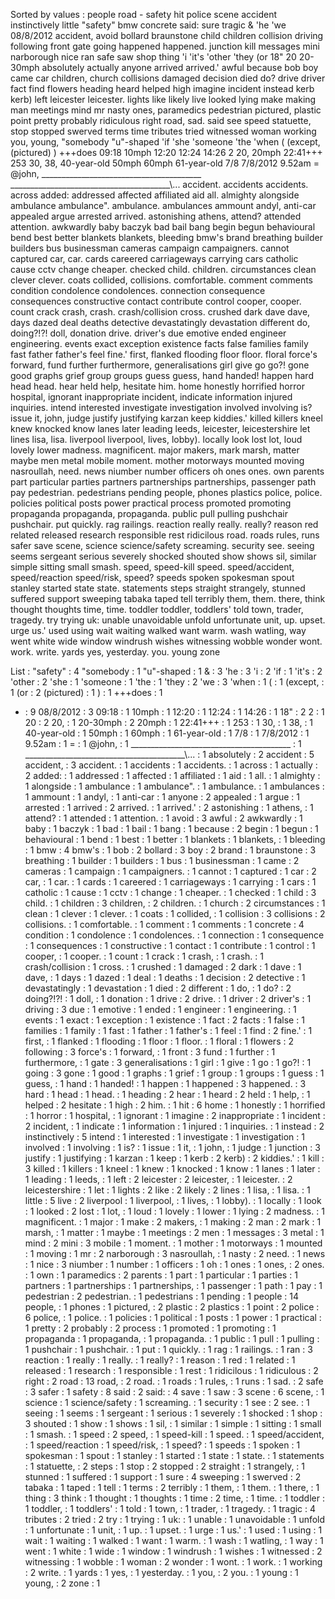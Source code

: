 Sorted by values :
people road - safety hit police scene accident instinctively little "safety" bmw concrete said: sure tragic & 'he 'we 08/8/2012 accident, avoid bollard braunstone child children collision driving following front gate going happened happened. junction kill messages mini narborough nice ran safe saw shop thing 'i 'it's 'other 'they (or 18" 20 20-30mph absolutely actually anyone arrived arrived.' awful because bob boy came car children, church collisions damaged decision died do? drive driver fact find flowers heading heard helped high imagine incident instead kerb kerb) left leicester leicester. lights like likely live looked lying make making man meetings mind mr nasty ones, paramedics pedestrian pictured, plastic point pretty probably ridiculous right road, sad. said see speed statuette, stop stopped swerved terms time tributes tried witnessed woman working you, young, "somebody "u"-shaped 'if 'she 'someone 'the 'when ( (except, (pictured) ) +++does 09:18 10mph 12:20 12:24 14:26 2 20, 20mph 22:41+++ 253 30, 38, 40-year-old 50mph 60mph 61-year-old 7/8 7/8/2012 9.52am = @john, ________________________________________ ________________________________________\\... accident. accidents accidents. across added: addressed affected affiliated aid all. almighty alongside ambulance ambulance". ambulance. ambulances ammount andyl, anti-car appealed argue arrested arrived. astonishing athens, attend? attended attention. awkwardly baby baczyk bad bail bang begin begun behavioural bend best better blankets blankets, bleeding bmw's brand breathing builder builders bus businessman cameras campaign campaigners. cannot captured car, car. cards careered carriageways carrying cars catholic cause cctv change cheaper. checked child. children. circumstances clean clever clever. coats collided, collisions. comfortable. comment comments condition condolence condolences. connection consequence consequences constructive contact contribute control cooper, cooper. count crack crash, crash. crash/collision cross. crushed dark dave dave, days dazed deal deaths detective devastatingly devastation different do, doing?!?! doll, donation drive. driver's due emotive ended engineer engineering. events exact exception existence facts false families family fast father father's feel fine.' first, flanked flooding floor floor. floral force's forward, fund further furthermore, generalisations girl give go go?! gone good graphs grief group groups guess guess, hand handed! happen hard head head. hear held help, hesitate him. home honestly horrified horror hospital, ignorant inappropriate incident, indicate information injured inquiries. intend interested investigate investigation involved involving is? issue it, john, judge justify justifying karzan keep kiddies.' killed killers kneel knew knocked know lanes later leading leeds, leicester, leicestershire let lines lisa, lisa. liverpool liverpool, lives, lobby). locally look lost lot, loud lovely lower madness. magnificent. major makers, mark marsh, matter maybe men metal mobile moment. mother motorways mounted moving nasroullah, need. news niumber number officers oh ones ones. own parents part particular parties partners partnerships partnerships, passenger path pay pedestrian. pedestrians pending people, phones plastics police, police. policies political posts power practical process promoted promoting propaganda propaganda, propaganda. public pull pulling pushchair pushchair. put quickly. rag railings. reaction really really. really? reason red related released research responsible rest ridicilous road. roads rules, runs safer save scene, science science/safety screaming. security see. seeing seems sergeant serious severely shocked shouted show shows sil, similar simple sitting small smash. speed, speed-kill speed. speed/accident, speed/reaction speed/risk, speed? speeds spoken spokesman spout stanley started state state. statements steps straight strangely, stunned suffered support sweeping tabaka taped tell terribly them, them. there, think thought thoughts time, time. toddler toddler, toddlers' told town, trader, tragedy. try trying uk: unable unavoidable unfold unfortunate unit, up. upset. urge us.' used using wait waiting walked want warm. wash watling, way went white wide window windrush wishes witnessing wobble wonder wont. work. write. yards yes, yesterday. you. young zone 

List :
"safety" : 4
"somebody : 1
"u"-shaped : 1
& : 3
'he : 3
'i : 2
'if : 1
'it's : 2
'other : 2
'she : 1
'someone : 1
'the : 1
'they : 2
'we : 3
'when : 1
( : 1
(except, : 1
(or : 2
(pictured) : 1
) : 1
+++does : 1
- : 9
08/8/2012 : 3
09:18 : 1
10mph : 1
12:20 : 1
12:24 : 1
14:26 : 1
18" : 2
2 : 1
20 : 2
20, : 1
20-30mph : 2
20mph : 1
22:41+++ : 1
253 : 1
30, : 1
38, : 1
40-year-old : 1
50mph : 1
60mph : 1
61-year-old : 1
7/8 : 1
7/8/2012 : 1
9.52am : 1
= : 1
@john, : 1
________________________________________ : 1
________________________________________\\... : 1
absolutely : 2
accident : 5
accident, : 3
accident. : 1
accidents : 1
accidents. : 1
across : 1
actually : 2
added: : 1
addressed : 1
affected : 1
affiliated : 1
aid : 1
all. : 1
almighty : 1
alongside : 1
ambulance : 1
ambulance". : 1
ambulance. : 1
ambulances : 1
ammount : 1
andyl, : 1
anti-car : 1
anyone : 2
appealed : 1
argue : 1
arrested : 1
arrived : 2
arrived. : 1
arrived.' : 2
astonishing : 1
athens, : 1
attend? : 1
attended : 1
attention. : 1
avoid : 3
awful : 2
awkwardly : 1
baby : 1
baczyk : 1
bad : 1
bail : 1
bang : 1
because : 2
begin : 1
begun : 1
behavioural : 1
bend : 1
best : 1
better : 1
blankets : 1
blankets, : 1
bleeding : 1
bmw : 4
bmw's : 1
bob : 2
bollard : 3
boy : 2
brand : 1
braunstone : 3
breathing : 1
builder : 1
builders : 1
bus : 1
businessman : 1
came : 2
cameras : 1
campaign : 1
campaigners. : 1
cannot : 1
captured : 1
car : 2
car, : 1
car. : 1
cards : 1
careered : 1
carriageways : 1
carrying : 1
cars : 1
catholic : 1
cause : 1
cctv : 1
change : 1
cheaper. : 1
checked : 1
child : 3
child. : 1
children : 3
children, : 2
children. : 1
church : 2
circumstances : 1
clean : 1
clever : 1
clever. : 1
coats : 1
collided, : 1
collision : 3
collisions : 2
collisions. : 1
comfortable. : 1
comment : 1
comments : 1
concrete : 4
condition : 1
condolence : 1
condolences. : 1
connection : 1
consequence : 1
consequences : 1
constructive : 1
contact : 1
contribute : 1
control : 1
cooper, : 1
cooper. : 1
count : 1
crack : 1
crash, : 1
crash. : 1
crash/collision : 1
cross. : 1
crushed : 1
damaged : 2
dark : 1
dave : 1
dave, : 1
days : 1
dazed : 1
deal : 1
deaths : 1
decision : 2
detective : 1
devastatingly : 1
devastation : 1
died : 2
different : 1
do, : 1
do? : 2
doing?!?! : 1
doll, : 1
donation : 1
drive : 2
drive. : 1
driver : 2
driver's : 1
driving : 3
due : 1
emotive : 1
ended : 1
engineer : 1
engineering. : 1
events : 1
exact : 1
exception : 1
existence : 1
fact : 2
facts : 1
false : 1
families : 1
family : 1
fast : 1
father : 1
father's : 1
feel : 1
find : 2
fine.' : 1
first, : 1
flanked : 1
flooding : 1
floor : 1
floor. : 1
floral : 1
flowers : 2
following : 3
force's : 1
forward, : 1
front : 3
fund : 1
further : 1
furthermore, : 1
gate : 3
generalisations : 1
girl : 1
give : 1
go : 1
go?! : 1
going : 3
gone : 1
good : 1
graphs : 1
grief : 1
group : 1
groups : 1
guess : 1
guess, : 1
hand : 1
handed! : 1
happen : 1
happened : 3
happened. : 3
hard : 1
head : 1
head. : 1
heading : 2
hear : 1
heard : 2
held : 1
help, : 1
helped : 2
hesitate : 1
high : 2
him. : 1
hit : 6
home : 1
honestly : 1
horrified : 1
horror : 1
hospital, : 1
ignorant : 1
imagine : 2
inappropriate : 1
incident : 2
incident, : 1
indicate : 1
information : 1
injured : 1
inquiries. : 1
instead : 2
instinctively : 5
intend : 1
interested : 1
investigate : 1
investigation : 1
involved : 1
involving : 1
is? : 1
issue : 1
it, : 1
john, : 1
judge : 1
junction : 3
justify : 1
justifying : 1
karzan : 1
keep : 1
kerb : 2
kerb) : 2
kiddies.' : 1
kill : 3
killed : 1
killers : 1
kneel : 1
knew : 1
knocked : 1
know : 1
lanes : 1
later : 1
leading : 1
leeds, : 1
left : 2
leicester : 2
leicester, : 1
leicester. : 2
leicestershire : 1
let : 1
lights : 2
like : 2
likely : 2
lines : 1
lisa, : 1
lisa. : 1
little : 5
live : 2
liverpool : 1
liverpool, : 1
lives, : 1
lobby). : 1
locally : 1
look : 1
looked : 2
lost : 1
lot, : 1
loud : 1
lovely : 1
lower : 1
lying : 2
madness. : 1
magnificent. : 1
major : 1
make : 2
makers, : 1
making : 2
man : 2
mark : 1
marsh, : 1
matter : 1
maybe : 1
meetings : 2
men : 1
messages : 3
metal : 1
mind : 2
mini : 3
mobile : 1
moment. : 1
mother : 1
motorways : 1
mounted : 1
moving : 1
mr : 2
narborough : 3
nasroullah, : 1
nasty : 2
need. : 1
news : 1
nice : 3
niumber : 1
number : 1
officers : 1
oh : 1
ones : 1
ones, : 2
ones. : 1
own : 1
paramedics : 2
parents : 1
part : 1
particular : 1
parties : 1
partners : 1
partnerships : 1
partnerships, : 1
passenger : 1
path : 1
pay : 1
pedestrian : 2
pedestrian. : 1
pedestrians : 1
pending : 1
people : 14
people, : 1
phones : 1
pictured, : 2
plastic : 2
plastics : 1
point : 2
police : 6
police, : 1
police. : 1
policies : 1
political : 1
posts : 1
power : 1
practical : 1
pretty : 2
probably : 2
process : 1
promoted : 1
promoting : 1
propaganda : 1
propaganda, : 1
propaganda. : 1
public : 1
pull : 1
pulling : 1
pushchair : 1
pushchair. : 1
put : 1
quickly. : 1
rag : 1
railings. : 1
ran : 3
reaction : 1
really : 1
really. : 1
really? : 1
reason : 1
red : 1
related : 1
released : 1
research : 1
responsible : 1
rest : 1
ridicilous : 1
ridiculous : 2
right : 2
road : 13
road, : 2
road. : 1
roads : 1
rules, : 1
runs : 1
sad. : 2
safe : 3
safer : 1
safety : 8
said : 2
said: : 4
save : 1
saw : 3
scene : 6
scene, : 1
science : 1
science/safety : 1
screaming. : 1
security : 1
see : 2
see. : 1
seeing : 1
seems : 1
sergeant : 1
serious : 1
severely : 1
shocked : 1
shop : 3
shouted : 1
show : 1
shows : 1
sil, : 1
similar : 1
simple : 1
sitting : 1
small : 1
smash. : 1
speed : 2
speed, : 1
speed-kill : 1
speed. : 1
speed/accident, : 1
speed/reaction : 1
speed/risk, : 1
speed? : 1
speeds : 1
spoken : 1
spokesman : 1
spout : 1
stanley : 1
started : 1
state : 1
state. : 1
statements : 1
statuette, : 2
steps : 1
stop : 2
stopped : 2
straight : 1
strangely, : 1
stunned : 1
suffered : 1
support : 1
sure : 4
sweeping : 1
swerved : 2
tabaka : 1
taped : 1
tell : 1
terms : 2
terribly : 1
them, : 1
them. : 1
there, : 1
thing : 3
think : 1
thought : 1
thoughts : 1
time : 2
time, : 1
time. : 1
toddler : 1
toddler, : 1
toddlers' : 1
told : 1
town, : 1
trader, : 1
tragedy. : 1
tragic : 4
tributes : 2
tried : 2
try : 1
trying : 1
uk: : 1
unable : 1
unavoidable : 1
unfold : 1
unfortunate : 1
unit, : 1
up. : 1
upset. : 1
urge : 1
us.' : 1
used : 1
using : 1
wait : 1
waiting : 1
walked : 1
want : 1
warm. : 1
wash : 1
watling, : 1
way : 1
went : 1
white : 1
wide : 1
window : 1
windrush : 1
wishes : 1
witnessed : 2
witnessing : 1
wobble : 1
woman : 2
wonder : 1
wont. : 1
work. : 1
working : 2
write. : 1
yards : 1
yes, : 1
yesterday. : 1
you, : 2
you. : 1
young : 1
young, : 2
zone : 1
